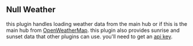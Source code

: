 ## Null Weather

this plugin handles loading weather data from the main hub or if this is the main hub from [OpenWeatherMap](https://openweathermap.org/). this plugin also provides sunrise and sunset data that other plugins can use. you'll need to get an [api key](https://home.openweathermap.org/users/sign_up).
